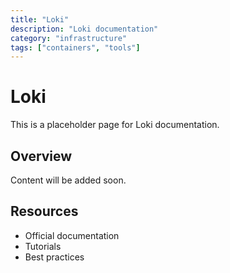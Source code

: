 ```yaml
---
title: "Loki"
description: "Loki documentation"
category: "infrastructure"
tags: ["containers", "tools"]
---
```


# Loki

This is a placeholder page for Loki documentation.

## Overview

Content will be added soon.

## Resources

- Official documentation
- Tutorials
- Best practices
